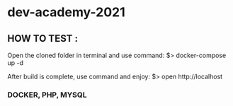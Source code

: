 # dev-academy-2021

## HOW TO TEST :
Open the cloned folder in terminal and use command:
$> docker-compose up -d

After build is complete, use command and enjoy:
$> open http://localhost


### DOCKER, PHP, MYSQL
